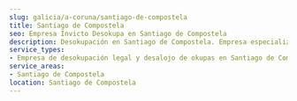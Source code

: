 ```yaml
---
slug: galicia/a-coruna/santiago-de-compostela
title: Santiago de Compostela
seo: Empresa Invicto Desokupa en Santiago de Compostela
description: Desokupación en Santiago de Compostela. Empresa especializada en okupas. Mediación legal y desalojo express. Presupuesto gratuito.
service_types:
- Empresa de desokupación legal y desalojo de okupas en Santiago de Compostela
service_areas:
- Santiago de Compostela
location: Santiago de Compostela
---
```

